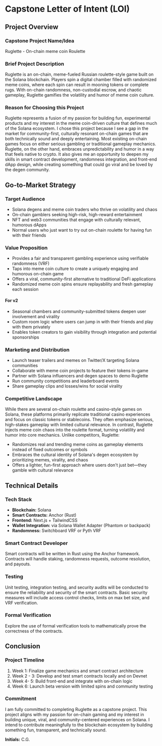 # Capstone Letter of Intent (LOI)

## Project Overview

### Capstone Project Name/Idea
Ruglette - On-chain meme coin Roulette

### Brief Project Description
Ruglette is an on-chain, meme-fueled Russian roulette-style game built on the Solana blockchain. Players spin a digital chamber filled with randomized meme coins, where each spin can result in mooning tokens or complete rugs. With on-chain randomness, non-custodial escrow, and chaotic gameplay, Ruglette gamifies the volatility and humor of meme coin culture.

### Reason for Choosing this Project
Ruglette represents a fusion of my passion for building fun, experimental products and my interest in the meme coin-driven culture that defines much of the Solana ecosystem. I chose this project because I see a gap in the market for community-first, culturally resonant on-chain games that are both technically sound and deeply entertaining. Most existing on-chain games focus on either serious gambling or traditional gameplay mechanics. Ruglette, on the other hand, embraces unpredictability and humor in a way that feels native to crypto. It also gives me an opportunity to deepen my skills in smart contract development, randomness integration, and front-end dApp design, while creating something that could go viral and be loved by the degen community.

## Go-to-Market Strategy

### Target Audience
- Solana degens and meme coin traders who thrive on volatility and chaos
- On-chain gamblers seeking high-risk, high-reward entertainment
- NFT and web3 communities that engage with culturally relevant, humorous dApps
- Normal users who just want to try out on-chain roulette for having fun with their friends

### Value Proposition
- Provides a fair and transparent gambling experience using verifiable randomness (VRF)
- Taps into meme coin culture to create a uniquely engaging and humorous on-chain game
- Offers a viral, community-first alternative to traditional DeFi applications
- Randomized meme coin spins ensure replayability and fresh gameplay each session

#### For v2
- Seasonal chambers and community-submitted tokens deepen user involvement and virality
- Custom room logic where users can jump in with their friends and play with them privately
- Enables token creators to gain visibility through integration and potential sponsorships

### Marketing and Distribution
- Launch teaser trailers and memes on Twitter/X targeting Solana communities
- Collaborate with meme coin projects to feature their tokens in-game
- Partner with Solana influencers and degen spaces to demo Ruglette
- Run community competitions and leaderboard events
- Share gameplay clips and losses/wins for social virality

### Competitive Landscape
While there are several on-chain roulette and casino-style games on Solana, these platforms primarily replicate traditional casino experiences and focus on classic tokens or stablecoins. They often emphasize serious, high-stakes gameplay with limited cultural relevance. In contrast, Ruglette injects meme coin chaos into the roulette format, turning volatility and humor into core mechanics. Unlike competitors, Ruglette:

- Randomizes real and trending meme coins as gameplay elements instead of fixed outcomes or symbols
- Embraces the cultural identity of Solana's degen ecosystem by prioritizing memes, virality, and chaos
- Offers a lighter, fun-first approach where users don't just bet—they gamble with cultural relevance

## Technical Details

### Tech Stack
- **Blockchain:** Solana
- **Smart Contracts:** Anchor (Rust)
- **Frontend:** Next.js + TailwindCSS
- **Wallet Integration:** via Solana Wallet Adapter (Phantom or backpack)
- **Randomness:** Switchboard VRF or Pyth VRF

### Smart Contract Developer
Smart contracts will be written in Rust using the Anchor framework. Contracts will handle staking, randomness requests, outcome resolution, and payouts.

### Testing
Unit testing, integration testing, and security audits will be conducted to ensure the reliability and security of the smart contracts. Basic security measures will include access control checks, limits on max bet size, and VRF verification.

### Formal Verification
Explore the use of formal verification tools to mathematically prove the correctness of the contracts.

## Conclusion

### Project Timeline
1. Week 1: Finalize game mechanics and smart contract architecture
2. Week 2 - 3: Develop and test smart contracts locally and on Devnet
3. Week 4- 5: Build front-end and integrate with on-chain logic
4. Week 6: Launch beta version with limited spins and community testing

### Commitment
I am fully committed to completing Ruglette as a capstone project. This project aligns with my passion for on-chain gaming and my interest in building unique, viral, and community-centered experiences on Solana. I intend to contribute meaningfully to the blockchain ecosystem by building something fun, transparent, and technically sound.

**Initials:** C.G.
